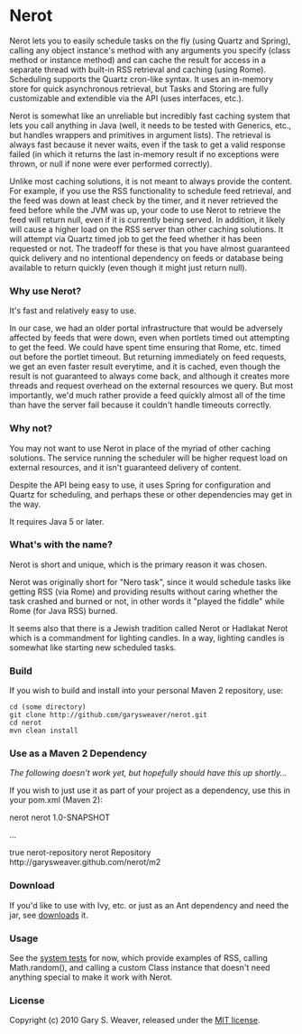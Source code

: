 Nerot
=====

Nerot lets you to easily schedule tasks on the fly (using Quartz and Spring), calling any object instance's method with any arguments you specify (class method or instance method) and can cache the result for access in a separate thread with built-in RSS retrieval and caching (using Rome). Scheduling supports the Quartz cron-like syntax. It uses an in-memory store for quick asynchronous retrieval, but Tasks and Storing are fully customizable and extendible via the API (uses interfaces, etc.).

Nerot is somewhat like an unreliable but incredibly fast caching system that lets you call anything in Java (well, it needs to be tested with Generics, etc., but handles wrappers and primitives in argument lists). The retrieval is always fast because it never waits, even if the task to get a valid response failed (in which it returns the last in-memory result if no exceptions were thrown, or null if none were ever performed correctly).

Unlike most caching solutions, it is not meant to always provide the content. For example, if you use the RSS functionality to schedule feed retrieval, and the feed was down at least check by the timer, and it never retrieved the feed before while the JVM was up, your code to use Nerot to retrieve the feed will return null, even if it is currently being served. In addition, it likely will cause a higher load on the RSS server than other caching solutions. It will attempt via Quartz timed job to get the feed whether it has been requested or not. The tradeoff for these is that you have almost guaranteed quick delivery and no intentional dependency on feeds or database being available to return quickly (even though it might just return null).

### Why use Nerot?

It's fast and relatively easy to use.

In our case, we had an older portal infrastructure that would be adversely affected by feeds that were down, even when portlets timed out attempting to get the feed. We could have spent time ensuring that Rome, etc. timed out before the portlet timeout. But returning immediately on feed requests, we get an even faster result everytime, and it is cached, even though the result is not guaranteed to always come back, and although it creates more threads and request overhead on the external resources we query. But most importantly, we'd much rather provide a feed quickly almost all of the time than have the server fail because it couldn't handle timeouts correctly.

### Why not?

You may not want to use Nerot in place of the myriad of other caching solutions. The service running the scheduler will be higher request load on external resources, and it isn't guaranteed delivery of content.

Despite the API being easy to use, it uses Spring for configuration and Quartz for scheduling, and perhaps these or other dependencies may get in the way.

It requires Java 5 or later.

### What's with the name?

Nerot is short and unique, which is the primary reason it was chosen.

Nerot was originally short for "Nero task", since it would schedule tasks like getting RSS (via Rome) and providing results without caring whether the task crashed and burned or not, in other words it "played the fiddle" while Rome (for Java RSS) burned.

It seems also that there is a Jewish tradition called Nerot or Hadlakat Nerot which is a commandment for lighting candles. In a way, lighting candles is somewhat like starting new scheduled tasks.

### Build

If you wish to build and install into your personal Maven 2 repository, use:

    cd (some directory)
    git clone http://github.com/garysweaver/nerot.git
    cd nerot
    mvn clean install

### Use as a Maven 2 Dependency

*The following doesn't work yet, but hopefully should have this up shortly...*

If you wish to just use it as part of your project as a dependency, use this in your pom.xml (Maven 2):

   <dependency>
     <groupId>nerot</groupId>
     <artifactId>nerot</artifactId>
     <version>1.0-SNAPSHOT</version>
   </dependency>

   ...
   
   <!-- note: this doesn't work yet- hope to add soon. for now just build it and grab from local repo. -->
   <repository>
       <snapshots>
           <enabled>true</enabled>
       </snapshots>
       <id>nerot-repository</id>
       <name>nerot Repository</name>
       <url>http://garysweaver.github.com/nerot/m2</url>
   </repository>

### Download

If you'd like to use with Ivy, etc. or just as an Ant dependency and need the jar, see [downloads][rel] it.

### Usage

See the [system tests][test] for now, which provide examples of RSS, calling Math.random(), and calling a custom Class instance that doesn't need anything special to make it work with Nerot.

### License

Copyright (c) 2010 Gary S. Weaver, released under the [MIT license][lic].

[lic]: http://github.com/garysweaver/nerot/blob/master/LICENSE
[rel]: http://garysweaver.github.com/nerot/releases
[config]: http://github.com/garysweaver/nerot/blob/master/src/main/resources/nerot.xml
[test]: http://github.com/garysweaver/nerot/blob/master/src/test/java/nerot/SystemTest.java
